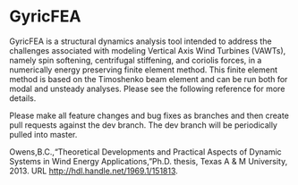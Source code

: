 # GyricFEA

GyricFEA is a structural dynamics analysis tool intended to address the challenges associated with modeling Vertical Axis Wind Turbines (VAWTs), namely spin softening, centrifugal stiffening, and coriolis forces, in a numerically energy preserving finite element method.  This finite element method is based on the Timoshenko beam element and can be run both for modal and unsteady analyses. Please see the following reference for more details.

Please make all feature changes and bug fixes as branches and then create pull requests against the dev branch.  The dev branch will be periodically pulled into master.

 Owens,B.C.,“Theoretical Developments and Practical Aspects of Dynamic Systems in Wind Energy Applications,”Ph.D. thesis, Texas A & M University, 2013. URL http://hdl.handle.net/1969.1/151813.
